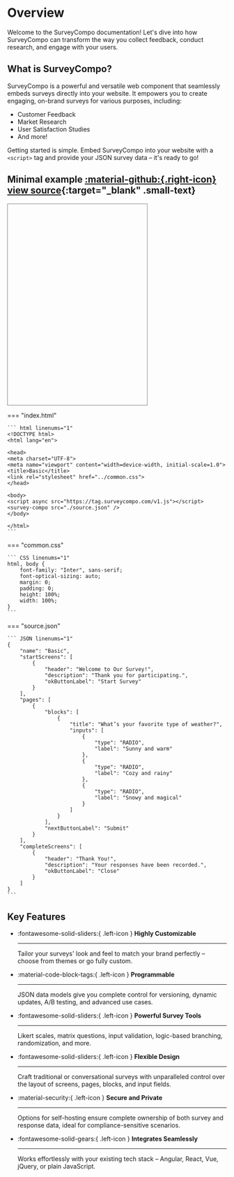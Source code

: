 # Overview

Welcome to the SurveyCompo documentation! Let's dive into how SurveyCompo can transform the way you collect feedback, conduct research, and engage with your users.


## What is SurveyCompo?

SurveyCompo is a powerful and versatile web component that seamlessly embeds surveys directly into your website.  It empowers you to create engaging, on-brand surveys for various purposes, including:

- Customer Feedback
- Market Research
- User Satisfaction Studies
- And more!

Getting started is simple.  Embed SurveyCompo into your website with a `<script>` tag and provide your JSON survey data – it's ready to go!



## Minimal example [:material-github:{.right-icon} view source](https://github.com/SurveyCompo/examples/tree/main/examples/basic){:target="\_blank" .small-text}


<div style="resize: both; border: 1px solid gray; width: 320px; height: 460px">
	<survey-compo
		src="https://surveycompo.github.io/examples/examples/basic/source.json"
	/>
</div>

=== "index.html"

    ``` html linenums="1"
    <!DOCTYPE html>
    <html lang="en">

    <head>
    <meta charset="UTF-8">
    <meta name="viewport" content="width=device-width, initial-scale=1.0">
    <title>Basic</title>
    <link rel="stylesheet" href="../common.css">
    </head>

    <body>
    <script async src="https://tag.surveycompo.com/v1.js"></script>
    <survey-compo src="./source.json" />
    </body>

    </html>
    ```

=== "common.css"

    ``` CSS linenums="1"
    html, body {
        font-family: "Inter", sans-serif;
        font-optical-sizing: auto;
        margin: 0;
        padding: 0;
        height: 100%;
        width: 100%;
    }
    ```

=== "source.json"

    ``` JSON linenums="1"
	{
		"name": "Basic",
		"startScreens": [
			{
				"header": "Welcome to Our Survey!",
				"description": "Thank you for participating.",
				"okButtonLabel": "Start Survey"
			}
		],
		"pages": [
			{
				"blocks": [
					{
						"title": "What’s your favorite type of weather?",
						"inputs": [
							{
								"type": "RADIO",
								"label": "Sunny and warm"
							},
							{
								"type": "RADIO",
								"label": "Cozy and rainy"
							},
							{
								"type": "RADIO",
								"label": "Snowy and magical"
							}
						]
					}
				],
				"nextButtonLabel": "Submit"
			}
		],
		"completeScreens": [
			{
				"header": "Thank You!",
				"description": "Your responses have been recorded.",
				"okButtonLabel": "Close"
			}
		]
	}
  	```

## Key Features


<div class="grid cards" markdown>

-   :fontawesome-solid-sliders:{ .left-icon } __Highly Customizable__

    ---

    Tailor your surveys' look and feel to match your brand perfectly – choose from themes or go fully custom.


-   :material-code-block-tags:{ .left-icon } __Programmable__

    ---

    JSON data models give you complete control for versioning, dynamic updates, A/B testing, and advanced use cases.


-   :fontawesome-solid-sliders:{ .left-icon } __Powerful Survey Tools__

    ---

    Likert scales, matrix questions, input validation, logic-based branching, randomization, and more.


-   :fontawesome-solid-sliders:{ .left-icon } __Flexible Design__

    ---

    Craft traditional or conversational surveys with unparalleled control over the layout of screens, pages, blocks, and input fields.



-   :material-security:{ .left-icon } __Secure and Private__

    ---

    Options for self-hosting ensure complete ownership of both survey and response data, ideal for compliance-sensitive scenarios.

-   :fontawesome-solid-gears:{ .left-icon } __Integrates Seamlessly__

    ---

    Works effortlessly with your existing tech stack – Angular, React, Vue, jQuery, or plain JavaScript.

</div>

